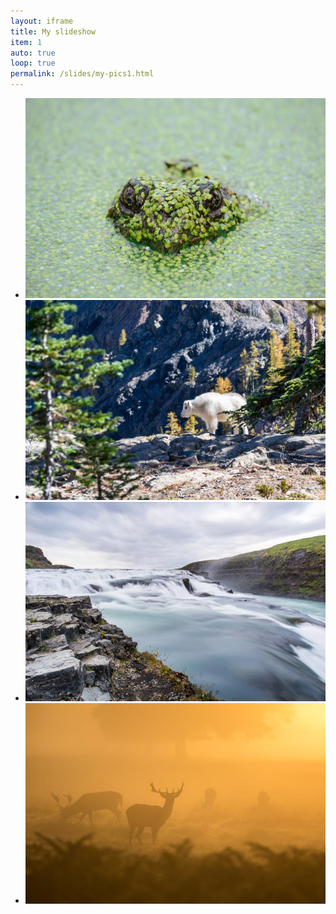 ```yaml
---
layout: iframe
title: My slideshow
item: 1
auto: true
loop: true
permalink: /slides/my-pics1.html
---
```


* ![A nice pic of mine](my-pics1/pic1.jpg)
* ![Another nice pic of mine](my-pics1/pic2.jpg)
* ![Another nice pic of mine](my-pics1/pic3.jpg)
* ![Another nice pic of mine](my-pics1/pic4.jpg)
